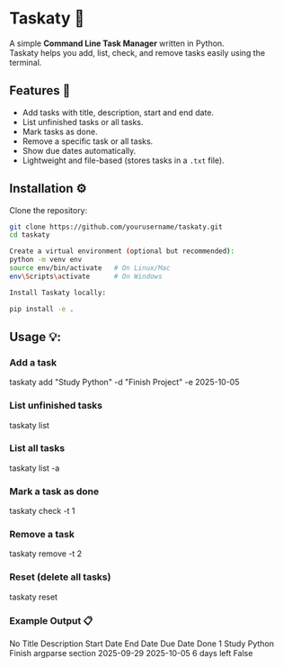 # Taskaty 📝

A simple **Command Line Task Manager** written in Python.  
Taskaty helps you add, list, check, and remove tasks easily using the terminal.

## Features 🚀
- Add tasks with title, description, start and end date.
- List unfinished tasks or all tasks.
- Mark tasks as done.
- Remove a specific task or all tasks.
- Show due dates automatically.
- Lightweight and file-based (stores tasks in a `.txt` file).

## Installation ⚙️

Clone the repository:
```bash
git clone https://github.com/yourusername/taskaty.git
cd taskaty

Create a virtual environment (optional but recommended):
python -m venv env
source env/bin/activate   # On Linux/Mac
env\Scripts\activate      # On Windows

Install Taskaty locally:

pip install -e .
```


## Usage 💡:
### Add a task
taskaty add "Study Python" -d "Finish Project" -e 2025-10-05

### List unfinished tasks
taskaty list

### List all tasks
taskaty list -a

### Mark a task as done
taskaty check -t 1

### Remove a task
taskaty remove -t 2

### Reset (delete all tasks)
taskaty reset

### Example Output 📋
No  Title         Description              Start Date   End Date   Due Date     Done
1   Study Python  Finish argparse section  2025-09-29  2025-10-05  6 days left  False
